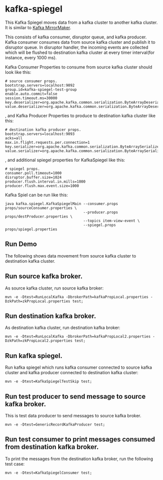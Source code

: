 # kafka-spiegel
This Kafka Spiegel moves data from a kafka cluster to another kafka cluster.
It is similar to [Kafka MirrorMaker](http://kafka.apache.org/documentation.html#basic_ops_mirror_maker).

This consists of kafka consumer, disruptor queue, and kafka producer.
Kafka consumer consumes data from source kafka cluster and publish it to disruptor queue. 
In disruptor handler, the incoming events are collected which will be flushed to destination kafka cluster at every timer interval(for instance, every 1000 ms).

Kafka Consumer Properties to consume from source kafka cluster should look like this:
```
# source consumer props.
bootstrap.servers=localhost:9092
group.id=kafka-spiegel-test-group
enable.auto.commit=false
session.timeout.ms=30000
key.deserializer=org.apache.kafka.common.serialization.ByteArrayDeserializer
value.deserializer=org.apache.kafka.common.serialization.ByteArrayDeserializer
```

, and Kafka Producer Properties to produce to destination kafka cluster like this:
```
# destination kafka producer props.
bootstrap.servers=localhost:9093
acks=all
max.in.flight.requests.per.connection=1
key.serializer=org.apache.kafka.common.serialization.ByteArraySerializer
value.serializer=org.apache.kafka.common.serialization.ByteArraySerializer
```

, and additional spiegel properties for KafkaSpiegel like this:
```
# spiegel props.
consumer.poll.timeout=1000
disruptor.buffer.size=1024
producer.flush.interval.in.mills=1000
producer.flush.max.event.size=1000
```

Kafka Spiel can be run like this:
```
java kafka.spiegel.KafkaSpiegelMain --consumer.props props/sourceConsumer.properties \
                                    --producer.props props/destProducer.properties \
                                    --topics item-view-event \
                                    --spiegel.props props/spiegel.properties
```


## Run Demo
The following shows data movement from source kafka cluster to destination kafka cluster.

## Run source kafka broker.
As source kafka cluster, run source kafka broker:
```
mvn -e -Dtest=RunLocalKafka -DbrokerPath=kafkaPropLocal.properties -DzkPath=zkPropLocal.properties test;
```

## Run destination kafka broker.
As destination kafka cluster, run destination kafka broker:
```
mvn -e -Dtest=RunLocalKafka -DbrokerPath=kafkaPropLocal2.properties -DzkPath=zkPropLocal2.properties test;
```

## Run kafka spiegel.
Run kafka spiegel which runs kafka consumer connected to source kafka cluster and kafka producer connected to destination kafka cluster:
```
mvn -e -Dtest=KafkaSpiegelTestSkip test;
```

## Run test producer to send message to source kafka broker.
This is test data producer to send messages to source kafka broker.
```
mvn -e -Dtest=GenericRecordKafkaProducer test;
```


## Run test consumer to print messages consumed from destination kafka broker.
To print the messages from the destination kafka broker, run the following test case:
```
mvn -e -Dtest=KafkaSpiegelConsumer test;
```
